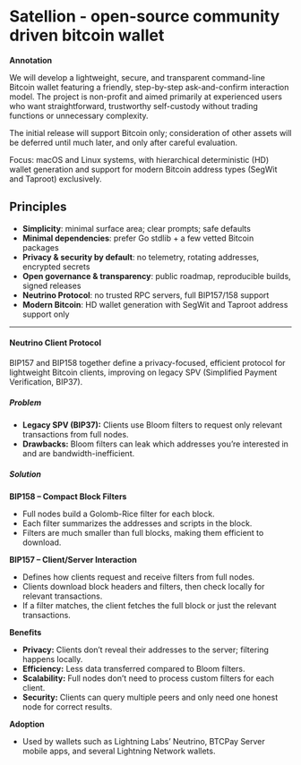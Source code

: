 # Satellion - open-source community driven bitcoin wallet

**Annotation**

We will develop a lightweight, secure, and transparent command-line Bitcoin wallet featuring a friendly, step-by-step ask-and-confirm interaction model. The project is non-profit and aimed primarily at experienced users who want straightforward, trustworthy self-custody without trading functions or unnecessary complexity.

The initial release will support Bitcoin only; consideration of other assets will be deferred until much later, and only after careful evaluation.

Focus: macOS and Linux systems, with hierarchical deterministic (HD) wallet generation and support for modern Bitcoin address types (SegWit and Taproot) exclusively.

## Principles

* **Simplicity**: minimal surface area; clear prompts; safe defaults
* **Minimal dependencies**: prefer Go stdlib + a few vetted Bitcoin packages
* **Privacy & security by default**: no telemetry, rotating addresses, encrypted secrets
* **Open governance & transparency**: public roadmap, reproducible builds, signed releases
* **Neutrino Protocol**: no trusted RPC servers, full BIP157/158 support
* **Modern Bitcoin**: HD wallet generation with SegWit and Taproot address support only

---

#### Neutrino Client Protocol

BIP157 and BIP158 together define a privacy-focused, efficient protocol for lightweight Bitcoin clients, improving on legacy SPV (Simplified Payment Verification, BIP37).

##### Problem
- **Legacy SPV (BIP37):** Clients use Bloom filters to request only relevant transactions from full nodes.
- **Drawbacks:** Bloom filters can leak which addresses you’re interested in and are bandwidth-inefficient.

##### Solution
 **BIP158 – Compact Block Filters**
- Full nodes build a Golomb-Rice filter for each block.
- Each filter summarizes the addresses and scripts in the block.
- Filters are much smaller than full blocks, making them efficient to download.

**BIP157 – Client/Server Interaction**
- Defines how clients request and receive filters from full nodes.
- Clients download block headers and filters, then check locally for relevant transactions.
- If a filter matches, the client fetches the full block or just the relevant transactions.

**Benefits**
- **Privacy:** Clients don’t reveal their addresses to the server; filtering happens locally.
- **Efficiency:** Less data transferred compared to Bloom filters.
- **Scalability:** Full nodes don’t need to process custom filters for each client.
- **Security:** Clients can query multiple peers and only need one honest node for correct results.

**Adoption**
- Used by wallets such as Lightning Labs’ Neutrino, BTCPay Server mobile apps, and several Lightning Network wallets.